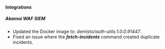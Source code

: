 
#### Integrations

##### Akamai WAF SIEM
- Updated the Docker image to: *demisto/auth-utils:1.0.0.91447*.
- Fixed an issue where the ***fetch-incidents*** command created duplicate incidents.
